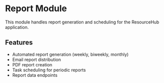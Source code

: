 # Report Module

This module handles report generation and scheduling for the ResourceHub application.

## Features
- Automated report generation (weekly, biweekly, monthly)
- Email report distribution
- PDF report creation
- Task scheduling for periodic reports
- Report data endpoints
